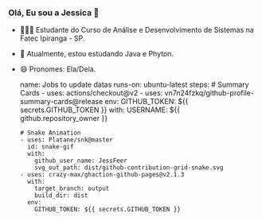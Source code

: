 ### Olá, Eu sou a Jessica 👋

- 👩🏻‍🎓 Estudante do Curso de Análise e Desenvolvimento de Sistemas na Fatec Ipiranga - SP.
- 🌱 Atualmente, estou estudando Java e Phyton.
- 😄 Pronomes: Ela/Dela.





     name: Jobs to update datas
    runs-on: ubuntu-latest
    steps:
      # Summary Cards
      - uses: actions/checkout@v2
      - uses: vn7n24fzkq/github-profile-summary-cards@release
        env:
          GITHUB_TOKEN: ${{ secrets.GITHUB_TOKEN }}
        with:
          USERNAME: ${{ github.repository_owner }}

      # Snake Animation
      - uses: Platane/snk@master
        id: snake-gif
        with:
          github_user_name: JessFeer
          svg_out_path: dist/github-contribution-grid-snake.svg
      - uses: crazy-max/ghaction-github-pages@v2.1.3
        with:
          target_branch: output
          build_dir: dist
        env:
          GITHUB_TOKEN: ${{ secrets.GITHUB_TOKEN }}
